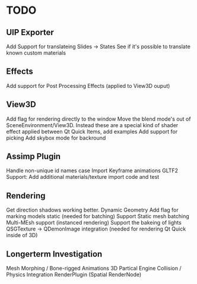 # TODO

## UIP Exporter
Add Support for translateing Slides -> States
See if it's possible to translate known custom materials

## Effects
Add support for Post Processing Effects (applied to View3D ouput)

## View3D
Add flag for rendering directly to the window 
Move the blend mode's out of SceneEnvironment/View3D.  Instead these are a special kind of shader effect applied between Qt Quick Items, add examples
Add support for picking
Add skybox mode for backround

## Assimp Plugin
Handle non-unique id names case
Import Keyframe animations
GLTF2 Support: Add additional materials/texture import code and test

## Rendering
Get direction shadows working better.
Dynamic Geometry
Add flag for marking models static (needed for batching)
Support Static mesh batching
Multi-MEsh support (instanced rendering)
Support the bakeing of lights
QSGTexture -> QDemonImage integration (needed for rendering Qt Quick inside of 3D)

## Longerterm Investigation
Mesh Morphing / Bone-rigged Animations
3D Partical Engine
Collision / Physics Integration
RenderPlugin (Spatial RenderNode)
